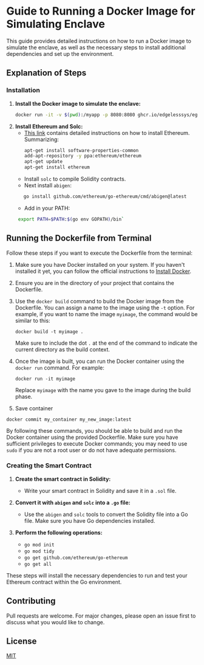 # Guide to Running a Docker Image for Simulating Enclave

This guide provides detailed instructions on how to run a Docker image to simulate the enclave, as well as the necessary steps to install additional dependencies and set up the environment.

## Explanation of Steps

### Installation 

1. **Install the Docker image to simulate the enclave:**
    ```bash
    docker run -it -v $(pwd):/myapp -p 8080:8080 ghcr.io/edgelesssys/ego-dev
    ```
2. **Install Ethereum and Solc:**
    - [This link](https://stackoverflow.com/questions/47257800/error-when-installing-ethereum-package-ethereum-has-no-installation-candidate) contains detailed instructions on how to install Ethereum. Summarizing:
        ```bash
        apt-get install software-properties-common
        add-apt-repository -y ppa:ethereum/ethereum
        apt-get update
        apt-get install ethereum
        ```
    - Install `solc` to compile Solidity contracts.
    - Next install `abigen`:
     ```bash
        go install github.com/ethereum/go-ethereum/cmd/abigen@latest
     ```
    - Add in your PATH:
     ```bash
      export PATH=$PATH:$(go env GOPATH)/bin`
     ```
     
## Running the Dockerfile from Terminal

Follow these steps if you want to execute the Dockerfile from the terminal:

1. Make sure you have Docker installed on your system. If you haven't installed it yet, you can follow the official instructions to [Install Docker](https://docs.docker.com/get-docker/).

2. Ensure you are in the directory of your project that contains the Dockerfile.

3. Use the `docker build` command to build the Docker image from the Dockerfile. You can assign a name to the image using the `-t` option. For example, if you want to name the image `myimage`, the command would be similar to this:

   ```
   docker build -t myimage .
   ```

   Make sure to include the dot `.` at the end of the command to indicate the current directory as the build context.

4. Once the image is built, you can run the Docker container using the `docker run` command. For example:

   ```
   docker run -it myimage
   ```

   Replace `myimage` with the name you gave to the image during the build phase.

5. Save container

```
docker commit my_container my_new_image:latest
```

By following these commands, you should be able to build and run the Docker container using the provided Dockerfile. Make sure you have sufficient privileges to execute Docker commands; you may need to use `sudo` if you are not a root user or do not have adequate permissions.



### Creating the Smart Contract

1. **Create the smart contract in Solidity:** 
    - Write your smart contract in Solidity and save it in a `.sol` file.

2. **Convert it with `abigen` and `solc` into a `.go` file:**
    - Use the `abigen` and `solc` tools to convert the Solidity file into a Go file. Make sure you have Go dependencies installed.

3. **Perform the following operations:**
    - `go mod init`
    - `go mod tidy`
    - `go get github.com/ethereum/go-ethereum`
    - `go get all`

These steps will install the necessary dependencies to run and test your Ethereum contract within the Go environment.

## Contributing

Pull requests are welcome. For major changes, please open an issue first to discuss what you would like to change.

## License

[MIT](https://choosealicense.com/licenses/mit/)
